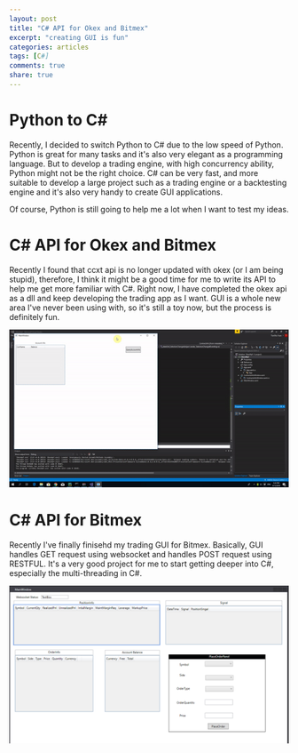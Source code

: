```yaml
---
layout: post
title: "C# API for Okex and Bitmex"
excerpt: "creating GUI is fun"
categories: articles
tags: [C#]
comments: true
share: true
---
```


# Python to C#

Recently, I decided to switch Python to C# due to the low speed of Python. Python is great for many tasks and it's also very elegant as a
programming language. But to develop a trading engine, with high concurrency ability, Python might not be the right choice. C# can be very
fast, and more suitable to develop a large project such as a trading engine or a backtesting engine and it's also very handy to create GUI 
applications.  

Of course, Python is still going to help me a lot when I want to test my ideas.  

# C# API for Okex and Bitmex

Recently I found that ccxt api is no longer updated with okex (or I am being stupid), therefore, I think it might be a good time for me to
write its API to help me get more familiar with C#. Right now, I have completed the okex api as a dll and keep developing the trading app
as I want. GUI is a whole new area I've never been using with, so it's still a toy now, but the process is definitely fun.




![GUI recording](https://raw.githubusercontent.com/ryanyuan42/ryanyuan42.github.io/master/images/record1.gif)


# C# API for Bitmex

Recently I've finally finisehd my trading GUI for Bitmex. Basically, GUI handles GET request using websocket and handles POST request using RESTFUL. It's a very good project for me to start getting deeper into C#, especially the multi-threading in C#.  

![GUI recording2](https://raw.githubusercontent.com/ryanyuan42/ryanyuan42.github.io/master/images/Capture2.PNG)
